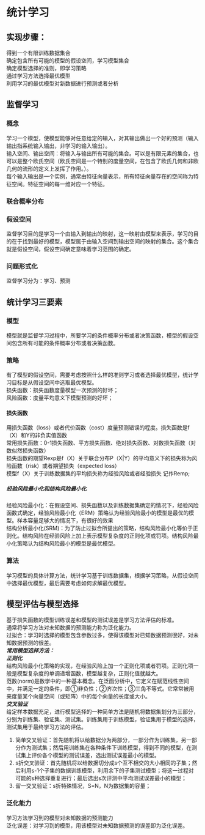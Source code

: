 # 统计学习 
## 实现步骤：</br>
得到一个有限训练数据集合</br>
确定包含所有可能的模型的假设空间，学习模型集合</br>
确定模型选择的准则，即学习策略</br>
通过学习方法选择最优模型</br>
利用学习的最优模型对新数据进行预测或者分析</br>
## 监督学习
### 概念
学习一个模型，使模型能够对任意给定的输入，对其输出做出一个好的预测（输入输出指系统输入输出，非学习的输入输出）。</br>
输入空间、输出空间：将输入与输出所有可能的集合。可以是有限元素的集合，也可以是整个欧氏空间（欧氏空间是一个特别的度量空间，在包含了欧氏几何和非欧几何的流形的定义上发挥了作用。）。</br>
每个输入输出是一个实例，通常由特征向量表示，所有特征向量存在的空间称为特征空间。特征空间的每一维对应一个特征。
### 联合概率分布
### 假设空间
监督学习目的是学习一个由输入到输出的映射，这一映射由模型来表示，学习的目的在于找到最好的模型，模型属于由输入空间到输出空间的映射的集合。这个集合就是假设空间，假设空间确定意味着学习范围的确定。
### 问题形式化
监督学习分为：学习、预测
## 统计学习三要素
 ### 模型
 模型就是监督学习过程中，所要学习的条件概率分布或者决策函数，模型的假设空间包含所有可能的条件概率分布或者决策函数。
 ### 策略
 有了模型的假设空间，需要考虑按照什么样的准则学习或者选择最优模型，统计学习目标是从假设空间中选取最优模型。</br>
 损失函数：损失函数度量模型一次预测的好坏；</br>
 风险函数：度量平均意义下模型预测的好坏；</br>
 #### 损失函数
 用损失函数（loss）或者代价函数（cost）度量预测错误的程度。损失函数是f（X）和Y的非负实值函数</br>
 常用损失函数：0-1损失函数、平方损失函数、绝对损失函数、对数损失函数（对数似然损失函数）</br>
 损失函数的期望Rexp是f（X）关于联合分布P（X|Y）的平均意义下的损失称为风险函数（risk）或者期望损失（expected loss）</br>
 模型f（X）关于训练数据集的平均损失称为经验风险或者经验损失 记作Remp;
 ##### 经验风险最小化和结构风险最小化
 经验风险最小化：在假设空间、损失函数以及训练数据集确定的情况下，经验风险函数式确定，经验风险最小化（ERM）策略认为经验风险最小的模型是最优的模型。样本容量足够大的情况下，有很好的效果</br>
 结构分析最小化(SRM)：为了防止过拟合所提出的策略，结构风险最小化等价于正则化。结构风险在经验风险上加上表示模型复杂度的正则化项或罚项。结构风险最小化策略认为结构风险最小的模型是最优模型。
 ### 算法
 学习模型的具体计算方法，统计学习基于训练数据集，根据学习策略，从假设空间中选择最优模型，最后需要考虑如何求解最优模型。</br>
 ## 模型评估与模型选择
 基于损失函数的模型训练误差和模型的测试误差是学习方法评估的标准。</br>
 通常将学习方法对未知数据的预测能力称为泛化能力。</br>
 过拟合：学习时选择的模型包含参数过多，使得该模型对已知数据预测很好，对未知数据预测的很差。</br>
 ***常用模型选择方法：***</br>
 ***正则化***</br>
 结构风险最小化策略的实现，在经验风险上加一个正则化项或者罚项。正则化项一般是模型复杂度的单调递增函数，模型越复杂，正则化值就越大。</br>
 范数(norm)是数学中的一种基本概念。在泛函分析中，它定义在赋范线性空间中，并满足一定的条件，即①非负性；②齐次性；③三角不等式。它常常被用来度量某个向量空间（或矩阵）中的每个向量的长度或大小。</br>
 ***交叉验证***</br>
 给定样本数据充足，进行模型选择的一种简单方法是随机将数据集划分为三部分，分别为训练集、验证集、测试集。训练集用于训练模型，验证集用于模型的选择，测试集用于最终学习方法的评估。</br>
1. 简单交叉验证：首先随机将以给数据分为两部分，一部分作为训练集，另一部分作为测试集；然后用训练集在各种条件下训练模型，得到不同的模型，在测试集上评价各个模型的测试误差，选出测试误差最小的模型。
2. s折交叉验证：首先随机将以给数据切分成s个互不相交的大小相同的子集；然后利用s-1个子集的数据训练模型，利用余下的子集测试模型；将这一过程对可能的s种选择重复进行；最后选出s次评测中平均测试误差最小的模型；
3. 留一交叉验证：s折特殊情况，S=N，N为数据集的容量；
### 泛化能力
学习方法学习到的模型对未知数据的预测能力</br>
泛化误差：对学习到的模型，用该模型对未知数据预测的误差即为泛化误差。</br>

